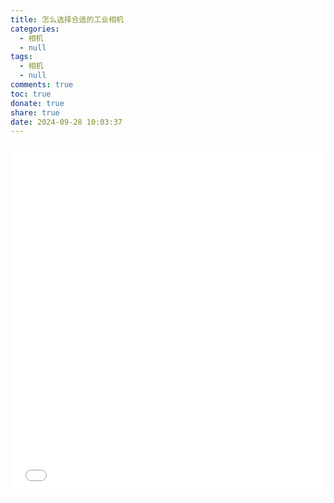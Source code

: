 ```yaml
---
title: 怎么选择合适的工业相机
categories:
  - 相机
  - null
tags:
  - 相机
  - null
comments: true
toc: true
donate: true
share: true
date: 2024-09-28 10:03:37
---
```


<iframe src="怎么选择合适的工业相机.pdf"
        style="border: none; width: 100%; height: 560px;scrolling: no"></iframe>